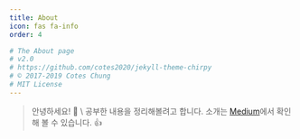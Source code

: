 ```yaml
---
title: About
icon: fas fa-info
order: 4

# The About page
# v2.0
# https://github.com/cotes2020/jekyll-theme-chirpy
# © 2017-2019 Cotes Chung
# MIT License
---
```



> 안녕하세요! 👋 \\
> 공부한 내용을 정리해볼려고 합니다. 소개는 [Medium](https://grohong.medium.com/)에서 확인해 볼 수 있습니다. 👍

